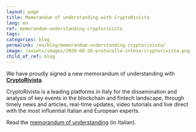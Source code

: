 ```yaml
---
layout: page
title: Memorandum of understanding with CryptoRivista
lang: en
ref: memorandum-understanding-cryptorivista
tags:
categories: blog
permalink: /en/blog/memorandum-understanding-cryptorivista/
image: /assets/images/2020-08-26-protocollo-intesa-cryptorivista.png
child_of_ref: blog
---
```


We have proudly signed a new memorandum of understanding with [**CryptoRivista**](https://cryptorivista.com/).

CryptoRivista is a leading platforms in Italy for the dissemination and analysis of key events in the blockchain and fintech landscape, through timely news and articles, real-time updates, video tutorials and live direct with the most influential Italian and European experts.

Read the [memorandum of understanding](/assets/docs/Eutopian_CryptoRivista_Protocollo_Intesa.pdf) (in Italian).
